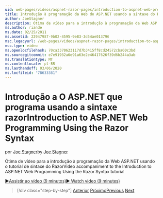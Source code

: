 ```yaml
---
uid: web-pages/videos/aspnet-razor-pages/introduction-to-aspnet-web-programming-using-the-razor-syntax
title: Introdução à programação da Web do ASP.NET usando a sintaxe do Razor | Microsoft Docs
author: JoeStagner
description: Ótima de vídeo para a introdução à programação da Web ASP.NET usando o tutorial de sintaxe do Razor
ms.author: riande
ms.date: 02/25/2011
ms.assetid: 22947987-9b02-4595-9e83-3d54ae013796
msc.legacyurl: /web-pages/videos/aspnet-razor-pages/introduction-to-aspnet-web-programming-using-the-razor-syntax
msc.type: video
ms.openlocfilehash: 70ca3370623117d7b3415ff8cd24572cba60c3bd
ms.sourcegitcommit: e7e91932a6e91a63e2e46417626f39d6b244a3ab
ms.translationtype: MT
ms.contentlocale: pt-BR
ms.lasthandoff: 03/06/2020
ms.locfileid: "78633381"
---
```

# <a name="introduction-to-aspnet-web-programming-using-the-razor-syntax"></a><span data-ttu-id="a3ed0-103">Introdução a O ASP.NET que programa usando a sintaxe razor</span><span class="sxs-lookup"><span data-stu-id="a3ed0-103">Introduction to ASP.NET Web Programming Using the Razor Syntax</span></span>

<span data-ttu-id="a3ed0-104">por [Joe Stagner](https://github.com/JoeStagner)</span><span class="sxs-lookup"><span data-stu-id="a3ed0-104">by [Joe Stagner](https://github.com/JoeStagner)</span></span>

<span data-ttu-id="a3ed0-105">Ótima de vídeo para a introdução à programação da Web ASP.NET usando o tutorial de sintaxe do Razor</span><span class="sxs-lookup"><span data-stu-id="a3ed0-105">Video accompaniment to the Introduction to ASP.NET Web Programming Using the Razor Syntax tutorial</span></span>

[<span data-ttu-id="a3ed0-106">&#9654;Assistir ao vídeo (9 minutos)</span><span class="sxs-lookup"><span data-stu-id="a3ed0-106">&#9654; Watch video (9 minutes)</span></span>](https://channel9.msdn.com/Blogs/ASP-NET-Site-Videos/introduction-to-aspnet-web-programming-using-the-razor-syntax)

> [!div class="step-by-step"]
> <span data-ttu-id="a3ed0-107">[Anterior](getting-started-with-webmatrix-and-aspnet-web-pages.md)
> [Próximo](creating-a-consistent-look-part-1.md)</span><span class="sxs-lookup"><span data-stu-id="a3ed0-107">[Previous](getting-started-with-webmatrix-and-aspnet-web-pages.md)
[Next](creating-a-consistent-look-part-1.md)</span></span>
